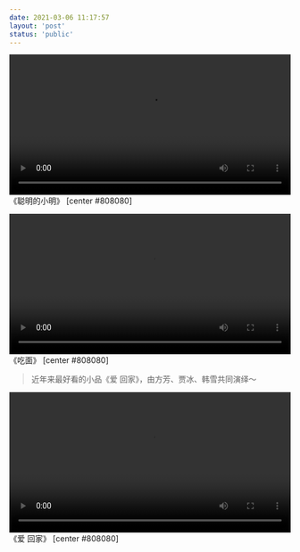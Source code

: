 ```yaml
---
date: 2021-03-06 11:17:57
layout: 'post'
status: 'public'
---
```

<video width="100%" controls="controls" border=0 autoplay=“autoplay”><source src="https://inz.oss-cn-beijing.aliyuncs.com/Videos/%E3%80%8A%E8%81%AA%E6%98%8E%E7%9A%84%E5%B0%8F%E6%98%8E%E3%80%8B.flv"></video>
《聪明的小明》 [center #808080]

<video width="100%" controls="controls" border=0><source src="https://inz.oss-cn-beijing.aliyuncs.com/Videos/%E3%80%8A%E5%90%83%E9%9D%A2%E3%80%8B.mp4"></video>
《吃面》 [center #808080]

> 近年来最好看的小品《爱 回家》，由方芳、贾冰、韩雪共同演绎～

<video width="100%" controls="controls" border=0><source src="https://inz.oss-cn-beijing.aliyuncs.com/Videos/%E3%80%8A%E7%88%B1%20%E5%9B%9E%E5%AE%B6%E3%80%8B.mp4"></video>
《爱 回家》 [center #808080]